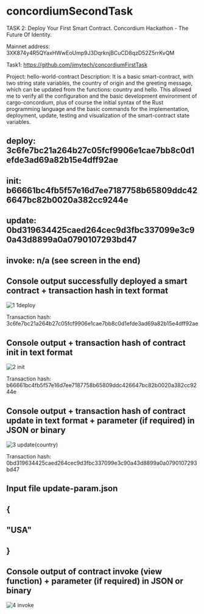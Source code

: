 # concordiumSecondTask
TASK 2: Deploy Your First Smart Contract. Concordium Hackathon - The Future Of Identity. 

Mainnet address: 3XK874y4R5QYaxHWwEoUmp9J3DqrknjBCuCD8qzD52Z5rrKvQM

Task1: https://github.com/jimytech/concordiumFirstTask

Project: hello-world-contract
Description: It is a basic smart-contract, with two string state variables, the country of origin and the greeting message, which can be updated from the functions: country and hello. This allowed me to verify all the configuration and the basic development environment of cargo-concordium, plus of course the initial syntax of the Rust programming language and the basic commands for the implementation, deployment, update, testing and visualization of the smart-contract state variables.


## deploy: 3c6fe7bc21a264b27c05fcf9906e1cae7bb8c0d1efde3ad69a82b15e4dff92ae
## init: b66661bc4fb5f57e16d7ee7187758b65809ddc426647bc82b0020a382cc9244e
## update: 0bd319634425caed264cec9d3fbc337099e3c90a43d8899a0a0790107293bd47
## invoke: n/a (see screen in the end)

## Console output successfully deployed a smart contract + transaction hash in text format 

![1 1deploy](https://user-images.githubusercontent.com/39538184/218757541-fbccc459-dc22-4e50-a95e-b570c60137d2.png)

Transaction hash: 3c6fe7bc21a264b27c05fcf9906e1cae7bb8c0d1efde3ad69a82b15e4dff92ae

## Console output + transaction hash of contract init in text format

![2 init](https://user-images.githubusercontent.com/39538184/218757907-4dac3c4d-af71-442d-a2d8-f27a75071583.png)

Transaction hash: b66661bc4fb5f57e16d7ee7187758b65809ddc426647bc82b0020a382cc9244e

## Console output + transaction hash of contract update in text format + parameter (if required) in JSON or binary

![3 update(country)](https://user-images.githubusercontent.com/39538184/218758334-53dd5e44-beae-48f4-89db-736e2a5eb295.png)

Transaction hash: 0bd319634425caed264cec9d3fbc337099e3c90a43d8899a0a0790107293bd47 
## Input file update-param.json
## {
##     "USA"
## }

## Console output of contract invoke (view function) + parameter (if required) in JSON or binary

![4 invoke](https://user-images.githubusercontent.com/39538184/218758521-366458a7-22b1-47d4-bb2f-4437ad929835.png)

